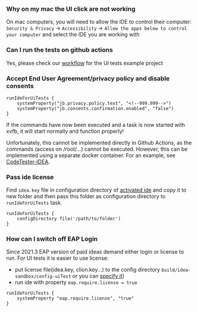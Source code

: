### Why on my mac the UI click are not working

On mac computers, you will need to allow the IDE to control their computer:
```Security & Privacy``` -> ```Accessibility``` -> ```Allow the apps below to control your computer``` and select the
IDE you are working with

### Can I run the tests on github actions
Yes, please check our [workflow](https://github.com/JetBrains/intellij-ui-test-robot/blob/master/.github/workflows/runTest.yml) for the UI tests example project 
### Accept End User Agreement/privacy policy and disable consents
```
runIdeForUiTests {
    systemProperty("jb.privacy.policy.text", "<!--999.999-->")
    systemProperty("jb.consents.confirmation.enabled", "false")
}
```

If the commands have now been executed and a task is now started with xvfb, it will start normally and function properly!

Unfortunately, this cannot be implemented directly in Github Actions, as the commands (access on /root/...) cannot be executed.
However, this can be implemented using a separate docker container.
For an example, see [CodeTester-IDEA](https://github.com/fxnm/CodeTester-IDEA/pull/19).

### Pass ide license
Find `idea.key` file in configuration directory of [activated ide](https://intellij-support.jetbrains.com/hc/en-us/articles/206544519-Directories-used-by-the-IDE-to-store-settings-caches-plugins-and-logs) 
and copy it to new folder and then pass this folder as configuration directory to `runIdeForUiTests` task.

```
runIdeForUiTests {
    configDirectory file('/path/to/folder')
}
```

### How can I switch off EAP Login
Since 2021.3 EAP version of paid ideas demand either login or license to run. 
For UI tests it is easier to use license:
 - put license file(idea.key, clion.key...) to the config directory `build/idea-sandbox/config-uiTest` or you can [specify it](#pass-ide-license))
 - run ide with property `eap.require.license = true`

```
runIdeForUiTests {
    systemProperty "eap.require.license", "true"
}
```